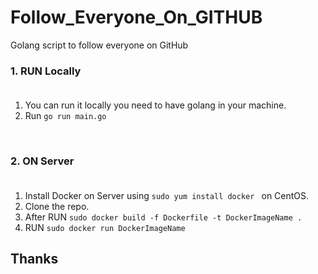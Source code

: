# Follow_Everyone_On_GITHUB
Golang script to follow everyone on GitHub<br>
### 1. RUN Locally<br><br>
1. You can run it locally you need to have golang in your machine.<br>
2. Run ` go run main.go `

<br>

### 2. ON Server<br><br>

1. Install Docker on Server using `sudo yum install docker ` on CentOS.
2. Clone the repo.
3. After RUN `sudo docker build -f Dockerfile -t DockerImageName .`
4. RUN `sudo docker run DockerImageName`



## Thanks
